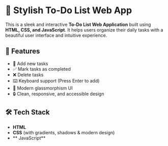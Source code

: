 

# 📝 Stylish To-Do List Web App

This is a sleek and interactive **To-Do List Web Application** built using **HTML, CSS, and JavaScript**. It helps users organize their daily tasks with a beautiful user interface and intuitive experience.

## 🚀 Features

- 📌 Add new tasks
- ✅ Mark tasks as completed
- ❌ Delete tasks
- ⌨️ Keyboard support (Press Enter to add)
- 🎨 Modern glassmorphism UI
- 🔒 Clean, responsive, and accessible design
<!-- Replace with your actual deployed link if hosted -->

## 🛠️ Tech Stack

- **HTML**
- **CSS** (with gradients, shadows & modern design)
- ** JavaScript**


